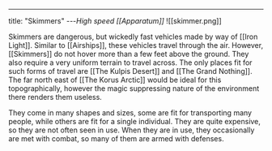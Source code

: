 ---
title: "Skimmers"
---*High speed [[Apparatum]]*
![[skimmer.png]]

Skimmers are dangerous, but wickedly fast vehicles made by way of [[Iron Light]]. Similar to [[Airships]], these vehicles travel through the air. However, [[Skimmers]] do not hover more than a few feet above the ground. They also require a very uniform terrain to travel across. The only places fit for such forms of travel are [[The Kulpis Desert]] and [[The Grand Nothing]]. The far north east of [[The Korus Arctic]] would be ideal for this topographically, however the magic suppressing nature of the environment there renders them useless.

They come in many shapes and sizes, some are fit for transporting many people, while others are fit for a single individual. They are quite expensive, so they are not often seen in use. When they are in use, they occasionally are met with combat, so many of them are armed with defenses.